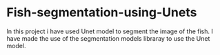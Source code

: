 # Fish-segmentation-using-Unets
In this project i have used Unet model to segment the image of the fish. I have made the use of the segmentation models libraray to use the Unet model.
